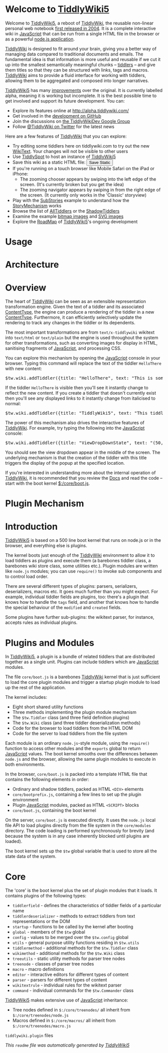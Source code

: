 <h1> Welcome to <a class='tw-tiddlylink tw-tiddlylink-internal tw-tiddlylink-missing' href='TiddlyWiki5'>TiddlyWiki5</a></h1><div class='tw-tiddler-frame' data-tiddler-target='HelloThere' data-tiddler-template='HelloThere'><p>Welcome to <a class='tw-tiddlylink tw-tiddlylink-internal tw-tiddlylink-missing' href='TiddlyWiki5'>TiddlyWiki5</a>, a reboot of <a class='tw-tiddlylink tw-tiddlylink-internal tw-tiddlylink-resolves' href='TiddlyWiki'>TiddlyWiki</a>, the reusable non-linear personal web notebook <a class='tw-tiddlylink tw-tiddlylink-internal tw-tiddlylink-resolves' href='History'>first released in 2004</a>. It is a complete interactive wiki in <a class='tw-tiddlylink tw-tiddlylink-internal tw-tiddlylink-missing' href='JavaScript'>JavaScript</a> that can be run from a single HTML file in the browser or as a powerful <a class='tw-tiddlylink tw-tiddlylink-internal tw-tiddlylink-resolves' href='node.js'>node.js application</a>.</p><p><a class='tw-tiddlylink tw-tiddlylink-internal tw-tiddlylink-resolves' href='TiddlyWiki'>TiddlyWiki</a> is designed to fit around your brain, giving you a better way of managing data compared to traditional documents and emails. The fundamental idea is that information is more useful and reusable if we cut it up into the smallest semantically meaningful chunks &ndash; <a class='tw-tiddlylink tw-tiddlylink-internal tw-tiddlylink-resolves' href='Tiddlers'>tiddlers</a> &ndash; and give them titles so that they can be structured with links, tags and macros.  <a class='tw-tiddlylink tw-tiddlylink-internal tw-tiddlylink-resolves' href='TiddlyWiki'>TiddlyWiki</a> aims to provide a fluid interface for working with tiddlers, allowing them to be aggregated and composed into longer narratives.</p><p><a class='tw-tiddlylink tw-tiddlylink-internal tw-tiddlylink-missing' href='TiddlyWiki5'>TiddlyWiki5</a> has many <a class='tw-tiddlylink tw-tiddlylink-internal tw-tiddlylink-resolves' href='Improvements'>improvements</a> over the original. It is currently labelled alpha, meaning it is working but incomplete. It is the best possible time to get involved and support its future development. You can:</p><ul><li> Explore its features online at <a class='tw-tiddlylink tw-tiddlylink-external' href='http://alpha.tiddlywiki.com/'>http://alpha.tiddlywiki.com/</a></li><li> Get involved in the <a class='tw-tiddlylink tw-tiddlylink-external' href='https://github.com/Jermolene/TiddlyWiki5'>development on GitHub</a></li><li> Join the discussions on <a class='tw-tiddlylink tw-tiddlylink-external' href='http://groups.google.com/group/TiddlyWikiDev'>the TiddlyWikiDev Google Group</a></li><li> Follow <a class='tw-tiddlylink tw-tiddlylink-external' href='http://twitter.com/#!/TiddlyWiki'>@TiddlyWiki on Twitter</a> for the latest news</li></ul><div class='tw-reveal' style='display:block;'><div class='tw-tiddler-frame' data-tiddler-target='Introduction' data-tiddler-template='Introduction'><p>Here are a few features of <a class='tw-tiddlylink tw-tiddlylink-internal tw-tiddlylink-resolves' href='TiddlyWiki'>TiddlyWiki</a> that you can explore:</p><ul><li> Try editing some tiddlers here on tiddlywiki.com to try out the new <a class='tw-tiddlylink tw-tiddlylink-internal tw-tiddlylink-resolves' href='WikiText'>WikiText</a>. Your changes will not be visible to other users</li><li> Use <a class='tw-tiddlylink tw-tiddlylink-internal tw-tiddlylink-resolves' href='TiddlySpot'>TiddlySpot</a> to host an instance of <a class='tw-tiddlylink tw-tiddlylink-internal tw-tiddlylink-missing' href='TiddlyWiki5'>TiddlyWiki5</a></li><li> Save this wiki as a static HTML file: <button class='btn'>Save Static</button></li><li> If you're running on a touch browser like Mobile Safari on the iPad or iPhone:<ul><li> The zooming chooser appears by swiping into the left edge of the screen. (It's currently broken but you get the idea)</li><li> The zooming navigator appears by swiping in from the right edge of the screen. (It currently only works in the 'Classic' storyview)</li></ul></li><li> Play with the <a class='tw-tiddlylink tw-tiddlylink-internal tw-tiddlylink-resolves' href='SubStories'>SubStories</a> example to understand how the <a class='tw-tiddlylink tw-tiddlylink-internal tw-tiddlylink-missing' href='StoryMechanism'>StoryMechanism</a> works</li><li> Browse the list of <a class='tw-tiddlylink tw-tiddlylink-internal tw-tiddlylink-resolves' href='AllTiddlers'>AllTiddlers</a> or the <a class='tw-tiddlylink tw-tiddlylink-internal tw-tiddlylink-resolves' href='ShadowTiddlers'>ShadowTiddlers</a></li><li> Examine the example <a class='tw-tiddlylink tw-tiddlylink-internal tw-tiddlylink-resolves' href='Motovun%20Jack.jpg'>bitmap images</a> and <a class='tw-tiddlylink tw-tiddlylink-internal tw-tiddlylink-resolves' href='Motovun%20Jack.svg'>SVG images</a></li><li> Explore the <a class='tw-tiddlylink tw-tiddlylink-internal tw-tiddlylink-resolves' href='RoadMap'>RoadMap</a> of <a class='tw-tiddlylink tw-tiddlylink-internal tw-tiddlylink-missing' href='TiddlyWiki5'>TiddlyWiki5</a>'s ongoing development</li></ul></div></div></div><h1> Usage</h1><div class='tw-tiddler-frame tw-tiddler-missing' data-tiddler-target='CommandLineInterface' data-tiddler-template='CommandLineInterface'></div><h1> Architecture</h1><div class='tw-tiddler-frame' data-tiddler-target='TiddlyWikiArchitecture' data-tiddler-template='TiddlyWikiArchitecture'><h1> Overview</h1><p>The heart of <a class='tw-tiddlylink tw-tiddlylink-internal tw-tiddlylink-resolves' href='TiddlyWiki'>TiddlyWiki</a> can be seen as an extensible representation transformation engine. Given the text of a tiddler and its associated <a class='tw-tiddlylink tw-tiddlylink-internal tw-tiddlylink-missing' href='ContentType'>ContentType</a>, the engine can produce a rendering of the tiddler in a new <a class='tw-tiddlylink tw-tiddlylink-internal tw-tiddlylink-missing' href='ContentType'>ContentType</a>. Furthermore, it can efficiently selectively update the rendering to track any changes in the tiddler or its dependents.</p><p>The most important transformations are from <code>text/x-tiddlywiki</code> wikitext into <code>text/html</code> or <code>text/plain</code> but the engine is used throughout the system for other transformations, such as converting images for display in HTML, sanitising fragments of <a class='tw-tiddlylink tw-tiddlylink-internal tw-tiddlylink-missing' href='JavaScript'>JavaScript</a>, and processing CSS.</p><p>You can explore this mechanism by opening the <a class='tw-tiddlylink tw-tiddlylink-internal tw-tiddlylink-missing' href='JavaScript'>JavaScript</a> console in your browser. Typing this command will replace the text of the tiddler <code>HelloThere</code> with new content:</p><pre>$tw.wiki.addTiddler({title: &quot;HelloThere&quot;, text: &quot;This is some new content&quot;});</pre><p>If the tiddler <code>HelloThere</code> is visible then you'll see it instantly change to reflect the new content. If you create a tiddler that doesn't currently exist then you'll see any displayed links to it instantly change from italicised to normal:</p><pre>$tw.wiki.addTiddler({title: &quot;TiddlyWiki5&quot;, text: &quot;This tiddler now exists&quot;});</pre><p>The power of this mechanism also drives the interactive features of <a class='tw-tiddlylink tw-tiddlylink-internal tw-tiddlylink-resolves' href='TiddlyWiki'>TiddlyWiki</a>. For example, try typing the following into the <a class='tw-tiddlylink tw-tiddlylink-internal tw-tiddlylink-missing' href='JavaScript'>JavaScript</a> console:</p><pre>$tw.wiki.addTiddler({title: &quot;ViewDropDownState&quot;, text: &quot;(50,50,200,200)&quot;});</pre><p>You should see the view dropdown appear in the middle of the screen. The underlying mechanism is that the creation of the tiddler with this title triggers the display of the popup at the specified location.</p><p>If you're interested in understanding more about the internal operation of <a class='tw-tiddlylink tw-tiddlylink-internal tw-tiddlylink-resolves' href='TiddlyWiki'>TiddlyWiki</a>, it is recommended that you review the <a class='tw-tiddlylink tw-tiddlylink-internal tw-tiddlylink-resolves' href='Docs'>Docs</a> and read the code &ndash; start with the boot kernel <a class='tw-tiddlylink tw-tiddlylink-internal tw-tiddlylink-resolves' href='%24%3A%2Fcore%2Fboot.js'>$:/core/boot.js</a>.
</p></div><h1> Plugin Mechanism</h1><div class='tw-tiddler-frame' data-tiddler-target='PluginMechanism' data-tiddler-template='PluginMechanism'><h1>Introduction</h1><p><a class='tw-tiddlylink tw-tiddlylink-internal tw-tiddlylink-missing' href='TiddlyWiki5'>TiddlyWiki5</a> is based on a 500 line boot kernel that runs on node.js or in the browser, and everything else is plugins.</p><p>The kernel boots just enough of the <a class='tw-tiddlylink tw-tiddlylink-internal tw-tiddlylink-resolves' href='TiddlyWiki'>TiddlyWiki</a> environment to allow it to load tiddlers as plugins and execute them (a barebones tiddler class, a barebones wiki store class, some utilities etc.). Plugin modules are written like <code>node.js</code> modules; you can use <code>require()</code> to invoke sub components and to control load order.</p><p>There are several different types of plugins: parsers, serializers, deserializers, macros etc. It goes much further than you might expect. For example, individual tiddler fields are plugins, too: there's a plugin that knows how to handle the <code>tags</code> field, and another that knows how to handle the special behaviour of
the <code>modified</code> and <code>created</code> fields.</p><p>Some plugins have further sub-plugins: the wikitext parser, for instance, accepts rules as individual plugins.</p><h1>Plugins and Modules</h1><p>In <a class='tw-tiddlylink tw-tiddlylink-internal tw-tiddlylink-missing' href='TiddlyWiki5'>TiddlyWiki5</a>, a plugin is a bundle of related tiddlers that are distributed together as a single unit. Plugins can include tiddlers which are <a class='tw-tiddlylink tw-tiddlylink-internal tw-tiddlylink-missing' href='JavaScript'>JavaScript</a> modules. </p><p>The file <code>core/boot.js</code> is a barebones <a class='tw-tiddlylink tw-tiddlylink-internal tw-tiddlylink-resolves' href='TiddlyWiki'>TiddlyWiki</a> kernel that is just sufficient to load the core plugin modules and trigger a startup plugin module to load up the rest of the application.</p><p>The kernel includes:</p><ul><li> Eight short shared utility functions</li><li> Three methods implementing the plugin module mechanism</li><li> The <code>$tw.Tiddler</code> class (and three field definition plugins)</li><li> The <code>$tw.Wiki</code> class (and three tiddler deserialization methods)</li><li> Code for the browser to load tiddlers from the HTML DOM</li><li> Code for the server to load tiddlers from the file system</li></ul><p>Each module is an ordinary <code>node.js</code>-style module, using the <code>require()</code> function to access other modules and the <code>exports</code> global to return <a class='tw-tiddlylink tw-tiddlylink-internal tw-tiddlylink-missing' href='JavaScript'>JavaScript</a> values. The boot kernel smooths over the differences between <code>node.js</code> and the browser, allowing the same plugin modules to execute in both environments.</p><p>In the browser, <code>core/boot.js</code> is packed into a template HTML file that contains the following elements in order:</p><ul><li> Ordinary and shadow tiddlers, packed as HTML <code>&lt;DIV&gt;</code> elements</li><li> <code>core/bootprefix.js</code>, containing a few lines to set up the plugin environment</li><li> Plugin <a class='tw-tiddlylink tw-tiddlylink-internal tw-tiddlylink-missing' href='JavaScript'>JavaScript</a> modules, packed as HTML <code>&lt;SCRIPT&gt;</code> blocks</li><li> <code>core/boot.js</code>, containing the boot kernel</li></ul><p>On the server, <code>core/boot.js</code> is executed directly. It uses the <code>node.js</code> local file API to load plugins directly from the file system in the <code>core/modules</code> directory. The code loading is performed synchronously for brevity (and because the system is in any case inherently blocked until plugins are loaded).</p><p>The boot kernel sets up the <code>$tw</code> global variable that is used to store all the state data of the system.</p><h1>Core </h1><p>The 'core' is the boot kernel plus the set of plugin modules that it loads. It contains plugins of the following types:</p><ul><li> <code>tiddlerfield</code> - defines the characteristics of tiddler fields of a particular name</li><li> <code>tiddlerdeserializer</code> - methods to extract tiddlers from text representations or the DOM</li><li> <code>startup</code> - functions to be called by the kernel after booting</li><li> <code>global</code> - members of the <code>$tw</code> global</li><li> <code>config</code> - values to be merged over the <code>$tw.config</code> global</li><li> <code>utils</code> - general purpose utility functions residing in <code>$tw.utils</code></li><li> <code>tiddlermethod</code> - additional methods for the <code>$tw.Tiddler</code> class</li><li> <code>wikimethod</code> - additional methods for the <code>$tw.Wiki</code> class</li><li> <code>treeutils</code> - static utility methods for parser tree nodes </li><li> <code>treenode</code> - classes of parser tree nodes</li><li> <code>macro</code> - macro definitions</li><li> <code>editor</code> - interactive editors for different types of content</li><li> <code>parser</code> - parsers for different types of content</li><li> <code>wikitextrule</code> - individual rules for the wikitext parser</li><li> <code>command</code> - individual commands for the <code>$tw.Commander</code> class</li></ul><p><a class='tw-tiddlylink tw-tiddlylink-internal tw-tiddlylink-missing' href='TiddlyWiki5'>TiddlyWiki5</a> makes extensive use of <a class='tw-tiddlylink tw-tiddlylink-internal tw-tiddlylink-missing' href='JavaScript'>JavaScript</a> inheritance:</p><ul><li> Tree nodes defined in <code>$:/core/treenodes/</code> all inherit from <code>$:/core/treenodes/node.js</code></li><li> Macros defined in <code>$:/core/macros/</code> all inherit from <code>$:/core/treenodes/macro.js</code></li></ul><p><code>tiddlywiki.plugin</code> files
</p></div><p><em>This <code>readme</code> file was automatically generated by <a class='tw-tiddlylink tw-tiddlylink-internal tw-tiddlylink-missing' href='TiddlyWiki5'>TiddlyWiki5</a></em>
</p>